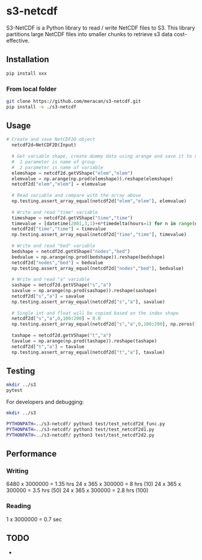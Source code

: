 # s3-netcdf
S3-NetCDF is a Python library to read / write NetCDF files to S3. This library partitions large NetCDF files into smaller chunks to retrieve s3 data cost-effective. 

## Installation
```bash
pip install xxx
```
### From local folder
```bash
git clone https://github.com/meracan/s3-netcdf.git
pip install -e ./s3-netcdf
```

## Usage
```python
# Create and save NetCDF2D object
  netcdf2d=NetCDF2D(Input)
  
  # Get variable shape, create dummy data using arange and save it to netcdf2d:
  #  1 parameter is name of group
  #  2 parameter is name of variable
  elemshape = netcdf2d.getVShape("elem","elem")
  elemvalue = np.arange(np.prod(elemshape)).reshape(elemshape)
  netcdf2d["elem","elem"] = elemvalue
  
  # Read variable and compare with the array above
  np.testing.assert_array_equal(netcdf2d["elem","elem"], elemvalue)
  
  # Write and read "time" variable
  timeshape = netcdf2d.getVShape("time","time")
  timevalue = [datetime(2001,3,1)+n*timedelta(hours=1) for n in range(np.prod(timeshape))]
  netcdf2d["time","time"] = timevalue
  np.testing.assert_array_equal(netcdf2d["time","time"], timevalue)
  
  # Write and read "bed" variable
  bedshape = netcdf2d.getVShape("nodes","bed")
  bedvalue = np.arange(np.prod(bedshape)).reshape(bedshape)
  netcdf2d["nodes","bed"] = bedvalue
  np.testing.assert_array_equal(netcdf2d["nodes","bed"], bedvalue)
  
  # Write and read "a" variable
  sashape = netcdf2d.getVShape("s","a")
  savalue = np.arange(np.prod(sashape)).reshape(sashape)
  netcdf2d["s","a"] = savalue
  np.testing.assert_array_equal(netcdf2d["s","a"], savalue)
  
  # Single int and float will be copied based on the index shape
  netcdf2d["s","a",0,100:200] = 0.0
  np.testing.assert_array_equal(netcdf2d["s","a",0,100:200], np.zeros(100))
  
  tashape = netcdf2d.getVShape("t","a")
  tavalue = np.arange(np.prod(tashape)).reshape(tashape)
  netcdf2d["t","a"] = tavalue
  np.testing.assert_array_equal(netcdf2d["t","a"], tavalue)
```

## Testing
```bash
mkdir ../s3
pytest
```

For developers and debugging:
```bash
mkdir ../s3

PYTHONPATH=../s3-netcdf/ python3 test/test_netcdf2d_func.py
PYTHONPATH=../s3-netcdf/ python3 test/test_netcdf2d1.py
PYTHONPATH=../s3-netcdf/ python3 test/test_netcdf2d2.py
```
## Performance
### Writing
6480 x 3000000 = 1.35 hrs
24 x 365 x 300000 = 8 hrs (10)
24 x 365 x 300000 = 3.5 hrs (50)
24 x 365 x 300000 = 2.8 hrs (100)
### Reading
1 x 3000000 = 0.7 sec

## TODO
- 




